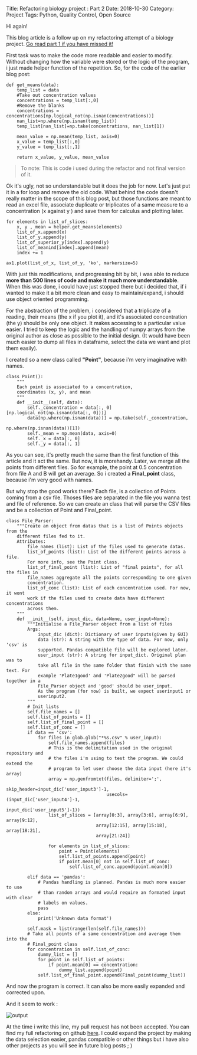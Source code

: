 Title: Refactoring biology project : Part 2
Date: 2018-10-30
Category: Project
Tags: Python, Quality Control, Open Source

Hi again! 

This blog article is a follow up on my refactoring attempt of a biology project. [Go read part 1 
if you have missed it!]({filename}/Refactoring_project_part_1.md)

First task was to make the code more readable and easier to modify. Without changing how the variable were stored
or the logic of the program, i just made helper function of the repetition. So, for the code of the earlier blog post:

~~~~
def get_means(data):
    temp_list = data
    #Take out concentration values
    concentrations = temp_list[:,0]
    #Remove the blanks
    concentrations = concentrations[np.logical_not(np.isnan(concentrations))]
    nan_list=np.where(np.isnan(temp_list))
    temp_list[nan_list]=np.take(concentrations, nan_list[1])
    
    mean_value = np.mean(temp_list, axis=0)
    x_value = temp_list[:,0]
    y_value = temp_list[:,1]
    
    return x_value, y_value, mean_value
~~~~

>To note: This is code i used during the refactor and not final version of it.

Ok it's ugly, not so understandable but it does the job for now. Let's just put it in a for loop and remove the old
code. What behind the code doesn't really matter in the scope of this blog post, but those functions are meant to read
an excel file, associate duplicate or triplicates of a same measure to a concentration (x against y ) and save them for
calculus and plotting later.

~~~~
for elements in list_of_slices:            
    x, y , mean = helper.get_means(elements)           
    list_of_x.append(x)
    list_of_y.append(y)
    list_of_superior_y[index].append(y)
    list_of_meanind[index].append(mean)
    index += 1

ax1.plot(list_of_x, list_of_y, 'ko', markersize=5)
~~~~

With just this modifications, and progressing bit by bit, i was able to reduce **more than 500 lines of code and make it
much more understandable**. When this was done, i could have just stopped there but i decided that, if i wanted to make it a bit more clean and
easy to maintain/expand, i should use object oriented programming. 

For the abstraction of the problem, i considered that a triplicate of a reading, their means (the x if you plot it), 
and it's associated concentration (the y) should be only one object. It makes accessing to a particular value easier.
I tried to keep the logic and the handling of numpy arrays from the original author as close as possible to the initial
design. (It would have been much easier to dump all files in dataframe, select the data we want and plot them easily).

I created so a new class called **"Point"**, because i'm very imaginative with names.

~~~~
class Point():
    """
    Each point is associated to a concentration,
    coordinates (x, y), and mean
    """
    def __init__(self, data):
        self._concentration = data[:, 0][np.logical_not(np.isnan(data[:, 0]))]
        data[np.where(np.isnan(data))] = np.take(self._concentration,
                                                 np.where(np.isnan(data))[1])
        self._mean = np.mean(data, axis=0)
        self._x = data[:, 0]
        self._y = data[:, 1]
~~~~

As you can see, it's pretty much the same than the first function of this article and it act the same.
But now, it is morehandy. Later, we merge all the points from different files. So for example, the point at 0.5 
concentration from file A and B will get an average. So i created a **Final_point** class, because i'm very good with 
names.

But why stop the good works there? Each file, is a collection of Points coming from a csv file. Thoses files are 
separated in the file you wanna test and file of reference. So we can create an class that will parse the CSV files
and be a collection of Point and Final_point.

~~~~
class File_Parser:
    """Create an object from datas that is a list of Points objects from the
    different files fed to it.
    Attributes:
        file_names (list): List of the files used to generate datas.
        list_of_points (list): List of the different points across a file.
        For more info, see the Point class.
        list_of_final_point (list): List of "final points", for all the files in
        file_names aggregate all the points corresponding to one given
        concentration.
        list_of_conc (list): List of each concentration used. For now, it wont
        work if the files used to create data have different concentrations
        across them.
    """
    def __init__(self, input_dic, data=None, user_input=None):
        """Initialise a File_Parser object from a list of files
        Args:
            input_dic (dict): Dictionary of user inputs(given by GUI)
            data (str): A string with the type of data. For now, only 'csv' is
            supported. Pandas compatible file will be explored later.
            user_input (str): A string for input_dict. Original plan was to
            take all file in the same folder that finish with the same text. For
            example 'Plate1good' and 'Plate2good" will be parsed together in a
            File_Parser object and 'good' should be user_input.
            As the program (for now) is built, we expect userinput1 or
            userinput2.
        """
        # Init lists
        self.file_names = []
        self.list_of_points = []
        self.list_of_final_point = []
        self.list_of_conc = []
        if data == 'csv':
            for files in glob.glob("*%s.csv" % user_input):
                self.file_names.append(files)
                # This is the delimitation used in the original repository and
                # the files i'm using to test the program. We could extend the
                # program to let user choose the data input (here it's array)
                array = np.genfromtxt(files, delimiter=';',
                                      skip_header=input_dic['user_input3']-1,
                                      usecols=(input_dic['user_input4']-1,
                                               input_dic['user_input5']-1))
                list_of_slices = [array[0:3], array[3:6], array[6:9], array[9:12],
                                  array[12:15], array[15:18], array[18:21],
                                  array[21:24]]

                for elements in list_of_slices:
                    point = Point(elements)
                    self.list_of_points.append(point)
                    if point.mean[0] not in self.list_of_conc:
                        self.list_of_conc.append(point.mean[0])

        elif data == 'pandas':
            # Pandas handling is planned. Pandas is much more easier to use
            # than random arrays and would require an formated input with clear
            # labels on values.
            pass
        else:
            print('Unknown data format')

        self.mask = list(range(len(self.file_names)))
        # Take all points of a same concentration and average them into the
        # Final_point class
        for concentration in self.list_of_conc:
            dummy_list = []
            for point in self.list_of_points:
                if point.mean[0] == concentration:
                    dummy_list.append(point)
            self.list_of_final_point.append(Final_point(dummy_list))
~~~~

And now the program is correct. It can also be more easily expanded and corrected upon. 

And it seem to work : 

![output]({filename}/image/Example_ELISA_QC_Result.png)

At the time i write this line, my pull request has not been accepted. You can find my full refactoring on github 
[here](https://github.com/Elesh-Norn/ELISA_QC). I could expand the project by making the data selection easier, pandas 
compatible or other things but i have also other projects as you will see in future blog posts ; )